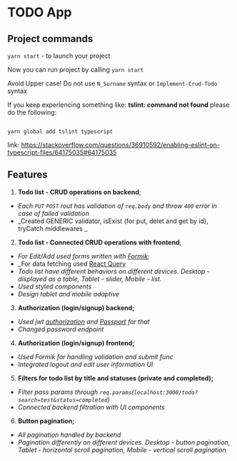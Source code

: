 # TODO App

## Project commands

`yarn start` - to launch your project  

Now you can run project by calling `yarn start`

Avoid Upper case! Do not use `N_Surname` syntax or `Implement-Crud-Todo` syntax

If you keep experiencing something like: **tslint: command not found**
please do the following:

```

yarn global add tslint typescript

```

link: https://stackoverflow.com/questions/36910592/enabling-eslint-on-typescript-files/64175035#64175035

## Features

1. **Todo list - CRUD operations on backend**;

- _Each `PUT` `POST` rout  has validation of `req.body` and throw `400` error in case of failed validation_
- _Created GENERIC validator, isExist (for put, delet and get by id), tryCatch middlewares _

2. **Todo list - Connected CRUD operations with frontend**;

- _For Edit/Add used forms written with [Formik](https://formik.org/docs/overview);_
- _For data fetching used [React Query](https://react-query.tanstack.com/)
- _Todo list have different behaviors on different devices. Desktop - displayed as a table, Tablet - slider, Mobile - list._
- _Used styled components_
- _Design tablet and mobile adaptive_ 

3. **Authorization (login/signup) backend;**

- _Used jwt [authorization](https://nodejsdev.ru/doc/jwt/) and [Passport](http://www.passportjs.org/) for that_
- _Changed password endpoint_

4. **Authorization (login/signup) frontend;**

- _Used Formik for handling validation and submit func_
- _Integrated logout and edit user information UI_

5. **Filters for todo list by title and statuses (private and completed);**

- _Filter pass params through `req.params`(`localhost:3000/todo?search=test&status=completed`)_
- _Connected backend filtration with UI components_

6. **Button pagination;**

- _All pagination handled by backend_
- _Pagination differently on different devices. Desktop - button pagination, Tablet - horizontal scroll pagination, Mobile - vertical scroll pagination_


```

